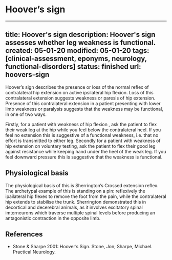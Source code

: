 # Hoover’s sign
---
title: Hoover's sign
description: Hoover's sign assesses whether leg weakness is functional.
created: 05-01-20
modified: 05-01-20
tags: [clinical-assessment, eponyms, neurology, functional-disorders]
status: finished
url: hoovers-sign
---

Hoover’s sign describes the presence or loss of the normal reflex of contralateral hip extension on active ipsilateral hip flexion.
Loss of this contralateral extension suggests weakness or paresis of hip extension. Presence of this contralateral extension in a patient presenting with lower limb weakness or paralysis suggests that the weakness may be functional, in one of two ways. 

Firstly, for a patient with weakness of hip flexion , ask the patient to flex their weak leg at the hip while you feel below the contralateral heel. If you feel no extension this is suggestive of a functional weakness, i.e. that no effort is transmitted to either leg. Secondly for a patient with weakness of hip extension on voluntary testing, ask the patient to flex their good leg against resistance while keeping hand under the heel of the weak leg. If you feel downward pressure this is suggestive that the weakness is functional.


## Physiological basis

The physiological basis of this is Sherrington’s Crossed extension reflex. The archetypal example of this is standing on a pin: reflexively the ipailateral hip flexes to remove the foot from the pain, while the contralateral hip extends to stabilise the trunk.  Sherrington demonstrated this in decortical and decerebral animals, as it involves excitatory spinal imterneurons which traverse multiple spinal levels before producing an antagonistic contraction in the opposite limb.


## References

* Stone & Sharpe 2001: Hoover’s Sign. Stone, Jon; Sharpe, Michael. Practical Neurology.

<!-- {BearID:205E1623-BC5E-4AA8-858C-2CCCFCBF924E-3674-000002EC1FCA3D78} -->
